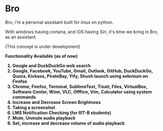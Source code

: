 # Bro
Bro, i'm a personal assistant built for linux on python.

With windows having cortana, and iOS having Siri, it's time we bring in Bro, as an assistant.

(This concept is under development)

<b> Functionality Available <b> (as of now)

1. Google and DuckDuckGo web search
2. Google, Facebook, YouTube, Gmail, Outlook, GitHub, DuckDuckGo, Quora, Kickass, PirateBay, Yify, Shush launch using selenium on Firefox
3. Chrome, Firefox, Terminal, SublimeText, Tixati, Files, VirtualBox, Software Center, Wine, VLC, Offfice, Vim, Calculator using system commands
4. Increase and Decrease Screen Brightness
5. Taking a screenshot
6. LMS Notification Checking (for IIIT-B students)
7. Mute, Unmute audio playback
8. Set, increase and decrease volume of audio playback